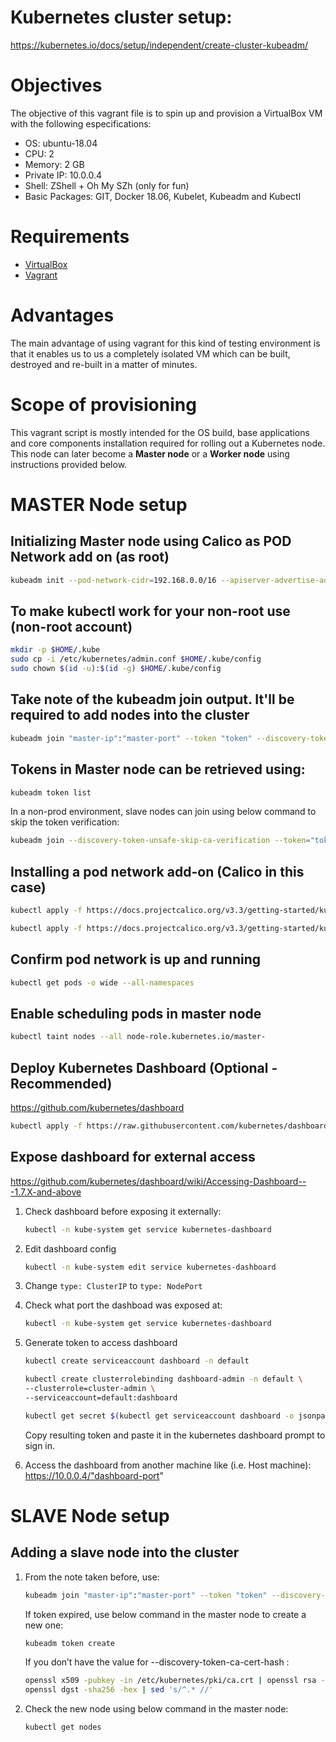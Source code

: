 # Kubernetes cluster setup:
https://kubernetes.io/docs/setup/independent/create-cluster-kubeadm/

# Objectives
The objective of this vagrant file is to spin up and provision a VirtualBox VM with the following especifications:

- OS: ubuntu-18.04
- CPU: 2
- Memory: 2 GB
- Private IP: 10.0.0.4
- Shell: ZShell + Oh My SZh (only for fun)
- Basic Packages: GIT, Docker 18.06, Kubelet, Kubeadm and Kubectl

# Requirements

- [VirtualBox](https://www.virtualbox.org/)
- [Vagrant](https://www.vagrantup.com/downloads.html)

# Advantages
The main advantage of using vagrant for this kind of testing environment is that it enables us to us a completely isolated VM which can be built, destroyed and re-built in a matter of minutes.

# Scope of provisioning
This vagrant script is mostly intended for the OS build, base applications and core components installation required for rolling out a Kubernetes node. This node can later become a **Master node** or a **Worker node** using instructions provided below.

# MASTER Node setup

## Initializing Master node using Calico as POD Network add on (as root)
``` bash
kubeadm init --pod-network-cidr=192.168.0.0/16 --apiserver-advertise-address=10.0.0.4
```

## To make kubectl work for your non-root use (non-root account)
``` bash
mkdir -p $HOME/.kube
sudo cp -i /etc/kubernetes/admin.conf $HOME/.kube/config
sudo chown $(id -u):$(id -g) $HOME/.kube/config
```

## Take note of the kubeadm join output. It'll be required to add nodes into the cluster
``` bash
kubeadm join "master-ip":"master-port" --token "token" --discovery-token-ca-cert-hash "hash"
```

## Tokens in Master node can be retrieved using:
``` bash
kubeadm token list
```

In a non-prod environment, slave nodes can join using below command to skip the token verification:
``` bash
kubeadm join --discovery-token-unsafe-skip-ca-verification --token="token" "master-ip":"master-port"
```

## Installing a pod network add-on (Calico in this case)
``` bash
kubectl apply -f https://docs.projectcalico.org/v3.3/getting-started/kubernetes/installation/hosted/rbac-kdd.yaml

kubectl apply -f https://docs.projectcalico.org/v3.3/getting-started/kubernetes/installation/hosted/kubernetes-datastore/calico-networking/1.7/calico.yaml
``` 

## Confirm pod network is up and running
``` bash
kubectl get pods -o wide --all-namespaces
```

## Enable scheduling pods in master node
``` bash
kubectl taint nodes --all node-role.kubernetes.io/master-
```

## Deploy Kubernetes Dashboard (Optional - Recommended)
https://github.com/kubernetes/dashboard
``` bash
kubectl apply -f https://raw.githubusercontent.com/kubernetes/dashboard/v1.10.1/src/deploy/recommended/kubernetes-dashboard.yaml
```

## Expose dashboard for external access
https://github.com/kubernetes/dashboard/wiki/Accessing-Dashboard---1.7.X-and-above

1) Check dashboard before exposing it externally:
	``` bash
	kubectl -n kube-system get service kubernetes-dashboard
	```
2) Edit dashboard config
	``` bash
	kubectl -n kube-system edit service kubernetes-dashboard
	```
3) Change `type: ClusterIP` to `type: NodePort`

4) Check what port the dashboad was exposed at: 
 	``` bash
	kubectl -n kube-system get service kubernetes-dashboard
	```

5) Generate token to access dashboard
	```bash
	kubectl create serviceaccount dashboard -n default

	kubectl create clusterrolebinding dashboard-admin -n default \
	--clusterrole=cluster-admin \
	--serviceaccount=default:dashboard

	kubectl get secret $(kubectl get serviceaccount dashboard -o jsonpath="{.secrets[0].name}") -o jsonpath="{.data.token}" | base64 --decode
	```
	Copy resulting token and paste it in the kubernetes dashboard prompt to sign in.

6) Access the dashboard from another machine like (i.e. Host machine):  
	https://10.0.0.4/"dashboard-port"

# SLAVE Node setup

## Adding a slave node into the cluster
1) From the note taken before, use:
	```bash
	kubeadm join "master-ip":"master-port" --token "token" --discovery-token-ca-cert-hash "hash"
	```
	If token expired, use below command in the master node to create a new one:
	``` bash
	kubeadm token create
	```
	If you don’t have the value for --discovery-token-ca-cert-hash :
	``` bash
	openssl x509 -pubkey -in /etc/kubernetes/pki/ca.crt | openssl rsa -pubin -outform der 2>/dev/null | \
   openssl dgst -sha256 -hex | sed 's/^.* //'
	```
2) Check the new node using below command in the master node:
	``` bash
	kubectl get nodes
	```
